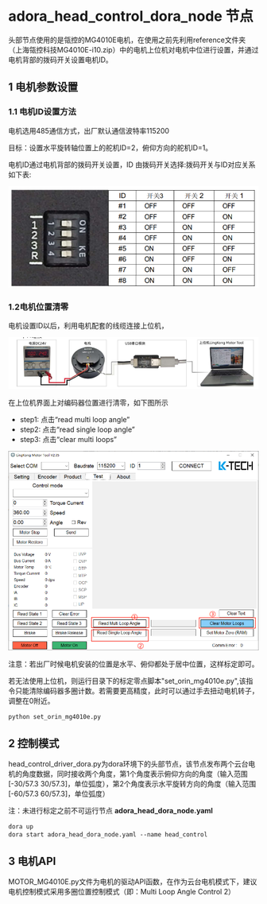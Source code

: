 # adora_head_control_dora_node 节点

头部节点使用的是瓴控的MG4010E电机，在使用之前先利用reference文件夹（上海瓴控科技MG4010E-i10.zip）中的电机上位机对电机中位进行设置，并通过电机背部的拨码开关设置电机ID。

## 1 电机参数设置

### 1.1 电机ID设置方法

电机选用485通信方式，出厂默认通信波特率115200

目标：设置水平旋转轴位置上的舵机ID=2，俯仰方向的舵机ID=1。

电机ID通过电机背部的拨码开关设置，ID 由拨码开关选择:拨码开关与ID对应关系如下表:

![image-20250730160553476](reference/image-20250730160553476.png)



### 1.2电机位置清零

电机设置ID以后，利用电机配套的线缆连接上位机，

![image-20250730161656912](reference/image-20250730161656912.png)

在上位机界面上对编码器位置进行清零，如下图所示

- step1: 点击“read multi loop angle”
- step2: 点击“read single loop angle”
- step3: 点击“clear multi loops”

![image-20250730161602613](reference/image-20250730161602613.png)

注意：若出厂时候电机安装的位置是水平、俯仰都处于居中位置，这样标定即可。


若无法使用上位机，则运行目录下的标定零点脚本"set_orin_mg4010e.py",该指令只能清除编码器多圈计数。若需要更高精度，此时可以通过手去扭动电机转子，调整在0附近。

```
python set_orin_mg4010e.py 
```

## 2 控制模式

head_control_driver_dora.py为dora环境下的头部节点，该节点发布两个云台电机的角度数据，同时接收两个角度，第1个角度表示俯仰方向的角度（输入范围 [-30/57.3 30/57.3]，单位弧度），第2个角度表示水平旋转方向的角度（输入范围 [-60/57.3 60/57.3]，单位弧度）

注：未进行标定之前不可运行节点 **adora_head_dora_node.yaml**

```
dora up 
dora start adora_head_dora_node.yaml --name head_control
```



## 3 电机API

MOTOR_MG4010E.py文件为电机的驱动API函数，在作为云台电机模式下，建议电机控制模式采用多圈位置控制模式（即：Multi Loop Angle Control 2）
